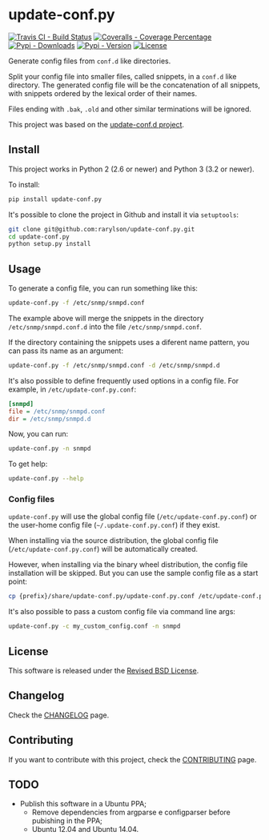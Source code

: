 update-conf.py
==============

[![Travis CI - Build Status](https://img.shields.io/travis/rarylson/update-conf.py/master.svg)](https://travis-ci.org/rarylson/update-conf.py)
[![Coveralls - Coverage Percentage](https://img.shields.io/coveralls/rarylson/update-conf.py/master.svg)](https://coveralls.io/r/rarylson/update-conf.py)
[![Pypi - Downloads](https://img.shields.io/pypi/dm/update-conf.py.svg)](https://pypi.python.org/pypi/update-conf.py/)
[![Pypi - Version](https://img.shields.io/pypi/v/update-conf.py.svg)](https://pypi.python.org/pypi/update-conf.py/)
[![License](https://img.shields.io/pypi/l/update-conf.py.svg)](LICENSE)

Generate config files from `conf.d` like directories.

Split your config file into smaller files, called snippets, in a `conf.d` like directory. The generated config file will be the concatenation of all snippets, with snippets ordered by the lexical order of their names.

Files ending with `.bak`, `.old` and other similar terminations will be ignored.

This project was based on the [update-conf.d project](https://github.com/Atha/update-conf.d).

Install
-------

This project works in Python 2 (2.6 or newer) and Python 3 (3.2 or newer).

To install:

```sh
pip install update-conf.py
```

It's possible to clone the project in Github and install it via `setuptools`:

```sh
git clone git@github.com:rarylson/update-conf.py.git
cd update-conf.py
python setup.py install
```

Usage
-----

To generate a config file, you can run something like this:

```sh
update-conf.py -f /etc/snmp/snmpd.conf
```

The example above will merge the snippets in the directory `/etc/snmp/snmpd.conf.d` into the file `/etc/snmp/snmpd.conf`.

If the directory containing the snippets uses a diferent name pattern, you can pass its name as an argument:

```sh
update-conf.py -f /etc/snmp/snmpd.conf -d /etc/snmp/snmpd.d
```

It's also possible to define frequently used options in a config file. For example, in `/etc/update-conf.py.conf`:

```ini
[snmpd]
file = /etc/snmp/snmpd.conf
dir = /etc/snmp/snmpd.d
```

Now, you can run:

```sh
update-conf.py -n snmpd
```

To get help:

```sh
update-conf.py --help
```

### Config files

`update-conf.py` will use the global config file (`/etc/update-conf.py.conf`) or the user-home config file (`~/.update-conf.py.conf`) if they exist.

When installing via the source distribution, the global config file (`/etc/update-conf.py.conf`) will be automatically created.

However, when installing via the binary wheel distribution, the config file installation will be skipped. But you can use the sample config file as a start point:

```sh
cp {prefix}/share/update-conf.py/update-conf.py.conf /etc/update-conf.py.conf
```

It's also possible to pass a custom config file via command line args:

```sh
update-conf.py -c my_custom_config.conf -n snmpd
```

License
-------

This software is released under the [Revised BSD License](LICENSE).

Changelog
---------

Check the [CHANGELOG](CHANGELOG.md) page.

Contributing
------------

If you want to contribute with this project, check the [CONTRIBUTING](CONTRIBUTING.md) page.

TODO
----

- Publish this software in a Ubuntu PPA;
    - Remove dependencies from argparse e configparser before pubishing in the PPA;
    - Ubuntu 12.04 and Ubuntu 14.04.
